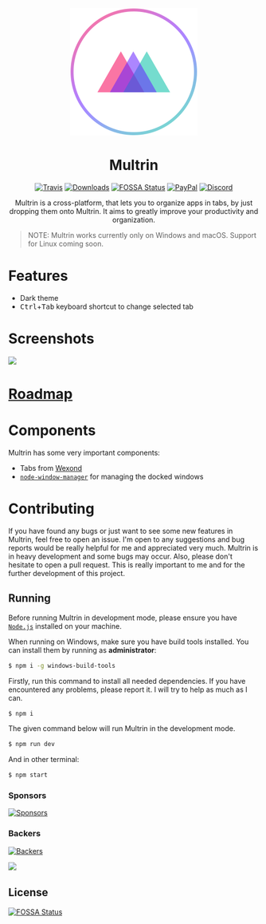 <p align="center">
  <img src="static/app-icons/icon.png" width="256">
</p>

<div align="center">
  <h1>Multrin</h1>

[![Travis](https://img.shields.io/travis/com/sentialx/multrin.svg?style=flat-square)](https://travis-ci.com/sentialx/multrin)
[![Downloads](https://img.shields.io/github/downloads/sentialx/multrin/total.svg?style=flat-square)](https://github.com/sentialx/multrin/releases)
[![FOSSA Status](https://app.fossa.io/api/projects/git%2Bgithub.com%2Fsentialx%2Fmultrin.svg?type=shield)](https://app.fossa.io/projects/git%2Bgithub.com%2Fsentialx%2Fmultrin?ref=badge_shield)
[![PayPal](https://img.shields.io/badge/PayPal-Donate-brightgreen?style=flat-square)](https://www.paypal.com/cgi-bin/webscr?cmd=_s-xclick&hosted_button_id=VCPPFUAL4R6M6&source=url)
[![Discord](https://discordapp.com/api/guilds/307605794680209409/widget.png?style=shield)](https://discord.gg/P7Vn4VX)

Multrin is a cross-platform, that lets you to organize apps in tabs, by just dropping them onto Multrin. It aims to greatly improve your productivity and organization.

</div>

> NOTE: Multrin works currently only on Windows and macOS. Support for Linux coming soon.

# Features

- Dark theme
- <kbd>Ctrl</kbd>+<kbd>Tab</kbd> keyboard shortcut to change selected tab

# Screenshots

![](screenshots/screen1.gif)

# [Roadmap](https://github.com/sentialx/multrin/projects)

# Components

Multrin has some very important components:

- Tabs from [Wexond](https://github.com/wexond/wexond)
- [`node-window-manager`](https://github.com/sentialx/node-window-manager) for managing the docked windows

# Contributing

If you have found any bugs or just want to see some new features in Multrin, feel free to open an issue. I'm open to any suggestions and bug reports would be really helpful for me and appreciated very much. Multrin is in heavy development and some bugs may occur. Also, please don't hesitate to open a pull request. This is really important to me and for the further development of this project.

## Running

Before running Multrin in development mode, please ensure you have [`Node.js`](https://nodejs.org/en/) installed on your machine.

When running on Windows, make sure you have build tools installed. You can install them by running as **administrator**:

```bash
$ npm i -g windows-build-tools
```

Firstly, run this command to install all needed dependencies. If you have encountered any problems, please report it. I will try to help as much as I can.

```bash
$ npm i
```

The given command below will run Multrin in the development mode.

```bash
$ npm run dev
```

And in other terminal:

```bash
$ npm start
```

### Sponsors

[![Sponsors](https://opencollective.com/multrin/tiers/sponsor.svg?avatarHeight=48)](https://opencollective.com/multrin)

### Backers

[![Backers](https://opencollective.com/multrin/tiers/backer.svg?avatarHeight=48)](https://opencollective.com/multrin)

<a href="https://www.patreon.com/bePatron?u=12270966">
    <img src="https://c5.patreon.com/external/logo/become_a_patron_button@2x.png" width="160">
</a>

## License
[![FOSSA Status](https://app.fossa.io/api/projects/git%2Bgithub.com%2Fsentialx%2Fmultrin.svg?type=large)](https://app.fossa.io/projects/git%2Bgithub.com%2Fsentialx%2Fmultrin?ref=badge_large)
